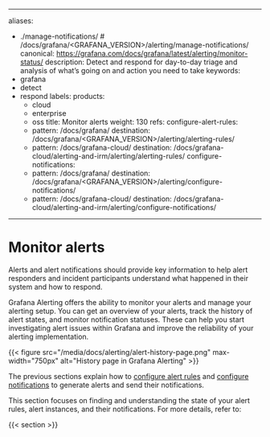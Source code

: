 -----

aliases:

- ./manage-notifications/ \# /docs/grafana/\<GRAFANA\_VERSION\>/alerting/manage-notifications/
  canonical: https://grafana.com/docs/grafana/latest/alerting/monitor-status/
  description: Detect and respond for day-to-day triage and analysis of what’s going on and action you need to take
  keywords:
- grafana
- detect
- respond
  labels:
  products:
  - cloud
  - enterprise
  - oss
    title: Monitor alerts
    weight: 130
    refs:
    configure-alert-rules:
  - pattern: /docs/grafana/
    destination: /docs/grafana/\<GRAFANA\_VERSION\>/alerting/alerting-rules/
  - pattern: /docs/grafana-cloud/
    destination: /docs/grafana-cloud/alerting-and-irm/alerting/alerting-rules/
    configure-notifications:
  - pattern: /docs/grafana/
    destination: /docs/grafana/\<GRAFANA\_VERSION\>/alerting/configure-notifications/
  - pattern: /docs/grafana-cloud/
    destination: /docs/grafana-cloud/alerting-and-irm/alerting/configure-notifications/

-----

# Monitor alerts

Alerts and alert notifications should provide key information to help alert responders and incident participants understand what happened in their system and how to respond.

Grafana Alerting offers the ability to monitor your alerts and manage your alerting setup. You can get an overview of your alerts, track the history of alert states, and monitor notification statuses. These can help you start investigating alert issues within Grafana and improve the reliability of your alerting implementation.

{{\< figure src="/media/docs/alerting/alert-history-page.png" max-width="750px" alt="History page in Grafana Alerting" \>}}

The previous sections explain how to [configure alert rules](ref:configure-alert-rules) and [configure notifications](ref:configure-notifications) to generate alerts and send their notifications.

This section focuses on finding and understanding the state of your alert rules, alert instances, and their notifications. For more details, refer to:

{{\< section \>}}
